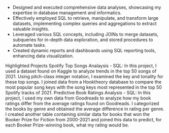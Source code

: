 - Designed and executed comprehensive data analyses, showcasing my expertise in database management and informatics. 
- Effectively employed SQL to retrieve, manipulate, and transform large datasets, implementing complex queries and aggregations to extract valuable insights. 
- Leveraged various SQL concepts, including JOINs to merge datasets, subqueries for in-depth data exploration, and stored procedures to automate tasks. 
- Created dynamic reports and dashboards using SQL reporting tools, enhancing data visualization.
 
Highlighted Projects
Spotify Top Songs Analaysis - SQL: In this project, I used a dataset found on Kaggle to analyze trends in the top 50 songs of 2021. Using pitch-class integer notation, I examined the key and tonality for these top songs. I joined data from a Hooktheory database to compare the most popular song keys with the song keys most represented in the top 50 Spotify tracks of 2021.
Predictive Book Ratings Analysis - SQL: In this project, I used my own data from Goodreads to analyze how my book ratings differ from the average ratings found on Goodreads. I categorized the books by genre and obtained the average difference in rating per genre. I created another table containing similar data for books that won the Booker Prize for Fiction from 2000-2021 and joined this data to predict, for each Booker Prize-winning book, what my rating would be.
